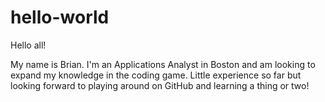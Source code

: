 # hello-world

Hello all!

My name is Brian.  I'm an Applications Analyst in Boston and am looking to expand my knowledge in the coding game.
Little experience so far but looking forward to playing around on GitHub and learning a thing or two!
